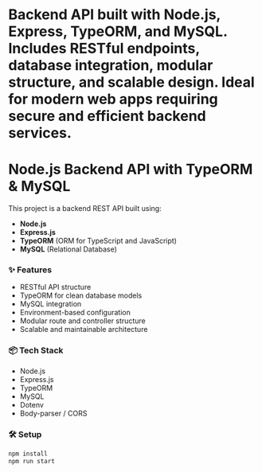 # Backend API built with Node.js, Express, TypeORM, and MySQL. Includes RESTful endpoints, database integration, modular structure, and scalable design. Ideal for modern web apps requiring secure and efficient backend services.

# Node.js Backend API with TypeORM & MySQL

This project is a backend REST API built using:
- **Node.js**
- **Express.js**
- **TypeORM** (ORM for TypeScript and JavaScript)
- **MySQL** (Relational Database)

### ✨ Features
- RESTful API structure
- TypeORM for clean database models
- MySQL integration
- Environment-based configuration
- Modular route and controller structure
- Scalable and maintainable architecture

### 📦 Tech Stack
- Node.js
- Express.js
- TypeORM
- MySQL
- Dotenv
- Body-parser / CORS

### 🛠️ Setup

```bash
npm install
npm run start
